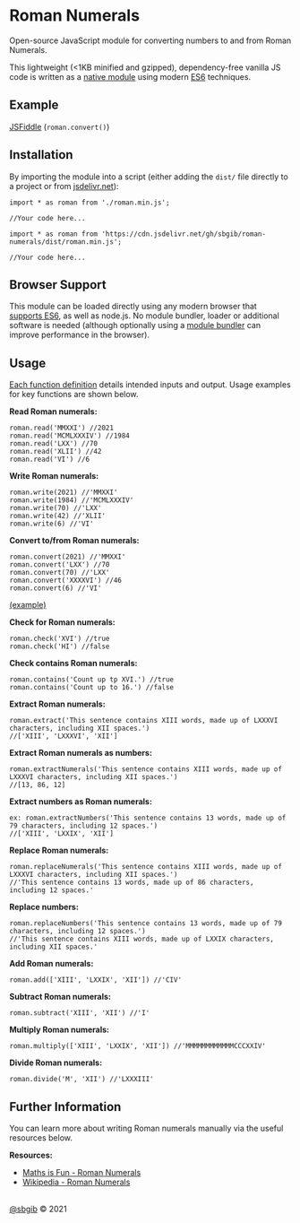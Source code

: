 # Roman Numerals
Open-source JavaScript module for converting numbers to and from Roman Numerals.

This lightweight (<1KB minified and gzipped), dependency-free vanilla JS code is written as a [native module](https://developer.mozilla.org/en-US/docs/Web/JavaScript/Guide/Modules) using modern [ES6](https://www.w3schools.com/js/js_es6.asp) techniques.

## Example
[JSFiddle](https://jsfiddle.net/o0yxzcmu/) (`roman.convert()`)

## Installation
By importing the module into a script (either adding the `dist/` file directly to a project or from [jsdelivr.net](https://cdn.jsdelivr.net/gh/sbgib/roman-numerals/dist/roman.min.js)):
```
import * as roman from './roman.min.js';

//Your code here...
```

```
import * as roman from 'https://cdn.jsdelivr.net/gh/sbgib/roman-numerals/dist/roman.min.js';

//Your code here...
```

## Browser Support
This module can be loaded directly using any modern browser that [supports ES6](https://developer.mozilla.org/en-US/docs/Web/JavaScript/Guide/Modules#browser_support), as well as node.js. No module bundler, loader or additional software is needed (although optionally using a [module bundler](https://gomakethings.com/how-to-bundle-es-modules-with-rollup.js/) can improve performance in the browser).

## Usage
[Each function definition](https://github.com/sbgib/roman-numerals/blob/main/dist/roman.js) details intended inputs and output. Usage examples for key functions are shown below.

**Read Roman numerals:**
```
roman.read('MMXXI') //2021
roman.read('MCMLXXXIV') //1984
roman.read('LXX') //70
roman.read('XLII') //42
roman.read('VI') //6
```

**Write Roman numerals:**
```
roman.write(2021) //'MMXXI'
roman.write(1984) //'MCMLXXXIV'
roman.write(70) //'LXX'
roman.write(42) //'XLII'
roman.write(6) //'VI'
```

**Convert to/from Roman numerals:**
```
roman.convert(2021) //'MMXXI'
roman.convert('LXX') //70
roman.convert(70) //'LXX'
roman.convert('XXXXVI') //46
roman.convert(6) //'VI'
```
[(example)](https://jsfiddle.net/o0yxzcmu/)


**Check for Roman numerals:**
```
roman.check('XVI') //true
roman.check('HI') //false
```

**Check contains Roman numerals:**
```
roman.contains('Count up tp XVI.') //true
roman.contains('Count up to 16.') //false
```

**Extract Roman numerals:**
```
roman.extract('This sentence contains XIII words, made up of LXXXVI characters, including XII spaces.')
//['XIII', 'LXXXVI', 'XII']
```

**Extract Roman numerals as numbers:**
```
roman.extractNumerals('This sentence contains XIII words, made up of LXXXVI characters, including XII spaces.')
//[13, 86, 12]
```

**Extract numbers as Roman numerals:**
```
ex: roman.extractNumbers('This sentence contains 13 words, made up of 79 characters, including 12 spaces.')
//['XIII', 'LXXIX', 'XII']
```

**Replace Roman numerals:**
```
roman.replaceNumerals('This sentence contains XIII words, made up of LXXXVI characters, including XII spaces.')
//'This sentence contains 13 words, made up of 86 characters, including 12 spaces.'
```

**Replace numbers:**
```
roman.replaceNumbers('This sentence contains 13 words, made up of 79 characters, including 12 spaces.')
//'This sentence contains XIII words, made up of LXXIX characters, including XII spaces.'
```

**Add Roman numerals:**
```
roman.add(['XIII', 'LXXIX', 'XII']) //'CIV'
```

**Subtract Roman numerals:**
```
roman.subtract('XIII', 'XII') //'I'
```

**Multiply Roman numerals:**
```
roman.multiply(['XIII', 'LXXIX', 'XII']) //'MMMMMMMMMMMMCCCXXIV'
```

**Divide Roman numerals:**
```
roman.divide('M', 'XII') //'LXXXIII'
```

## Further Information
You can learn more about writing Roman numerals manually via the useful resources below.

**Resources:**
- [Maths is Fun - Roman Numerals](https://www.mathsisfun.com/roman-numerals.html)
- [Wikipedia - Roman Numerals](https://en.wikipedia.org/wiki/Roman_numerals)

\
[@sbgib](https://github.com/sbgib) © 2021